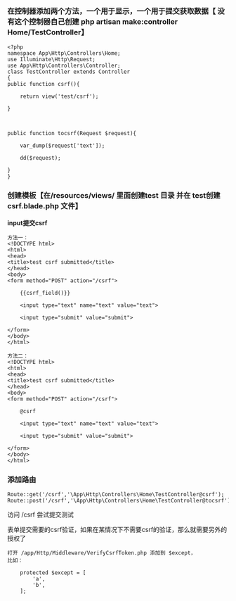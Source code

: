 ### 在控制器添加两个方法，一个用于显示，一个用于提交获取数据【 没有这个控制器自己创建 php artisan make:controller Home/TestController】

```
<?php
namespace App\Http\Controllers\Home;
use Illuminate\Http\Request;
use App\Http\Controllers\Controller;
class TestController extends Controller
{
public function csrf(){

    return view('test/csrf');

}



public function tocsrf(Request $request){

    var_dump($request['text']);

    dd($request);

}
}
```

### **创建模板【在/resources/views/ 里面创建test 目录 并在 test创建 csrf.blade.php 文件】**

**input提交csrf**

```
方法一：
<!DOCTYPE html>
<html>
<head>
<title>test csrf submitted</title>
</head>
<body>
<form method="POST" action="/csrf">

    {{csrf_field()}}

    <input type="text" name="text" value="text">

    <input type="submit" value="submit">

</form>
</body>
</html>

方法二：
<!DOCTYPE html>
<html>
<head>
<title>test csrf submitted</title>
</head>
<body>
<form method="POST" action="/csrf">

    @csrf

    <input type="text" name="text" value="text">

    <input type="submit" value="submit">

</form>
</body>
</html>
```

### **添加路由**

```
Route::get('/csrf','\App\Http\Controllers\Home\TestController@csrf');
Route::post('/csrf','\App\Http\Controllers\Home\TestController@tocsrf');
```

访问 /csrf 尝试提交测试





表单提交需要的csrf验证，如果在某情况下不需要csrf的验证，那么就需要另外的授权了

```
打开 /app/Http/Middleware/VerifyCsrfToken.php 添加到 $except，
比如：

    protected $except = [
        'a',
        'b',
    ];
```









